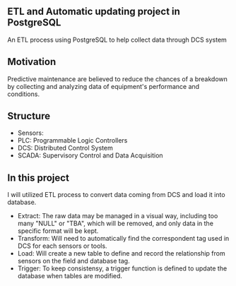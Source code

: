 ## ETL and Automatic updating project in PostgreSQL
An ETL process using PostgreSQL to help collect data through DCS system
## Motivation 
Predictive maintenance are believed to reduce the chances of a breakdown by collecting and analyzing data of equipment's performance and conditions. 

## Structure
- Sensors:
- PLC: Programmable Logic Controllers
- DCS: Distributed Control System
- SCADA: Supervisory Control and Data Acquisition

## In this project

I will utilized ETL process to convert data coming from DCS and load it into database.
- Extract: The raw data may be managed in a visual way, including too many "NULL" or "TBA", which will be removed, and only data in the specific format will be kept.
- Transform: Will need to automatically find the correspondent tag used in DCS for each sensors or tools.
- Load: Will create a new table to define and record the relationship from sensors on the field and database tag.
- Trigger: To keep consistensy, a trigger function is defined to update the database when tables are modified.




